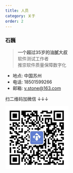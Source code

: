 ```yaml
---
title: 人员
category: 关于
order: 2
---
```


### 石巍

> **一个超过35岁的油腻大叔**<br>
> 软件测试工作者<br>
> 推崇软件质量保障数字化

- 地点: 中国苏州
- 电话: 18501599266
- 邮箱: v.stone@163.com

扫二维码加微信 ↓↓↓

<img src="/images/will-wechat.jpeg" width="200px" />
